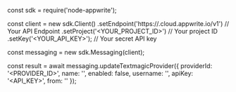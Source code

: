 const sdk = require('node-appwrite');

const client = new sdk.Client()
    .setEndpoint('https://<REGION>.cloud.appwrite.io/v1') // Your API Endpoint
    .setProject('<YOUR_PROJECT_ID>') // Your project ID
    .setKey('<YOUR_API_KEY>'); // Your secret API key

const messaging = new sdk.Messaging(client);

const result = await messaging.updateTextmagicProvider({
    providerId: '<PROVIDER_ID>',
    name: '<NAME>',
    enabled: false,
    username: '<USERNAME>',
    apiKey: '<API_KEY>',
    from: '<FROM>'
});
